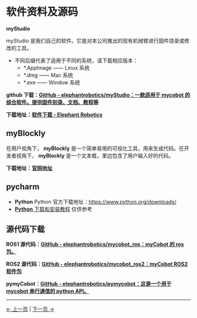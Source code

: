 # 软件资料及源码

**myStudio**

myStudio 是我们自己的软件。它是对本公司推出的现有机械臂进行固件烧录或修改的工具。

- 不同后缀代表了适用于不同的系统，请下载相应版本：
  - \*.AppImage —— Linux 系统
  - \*.dmg —— Mac 系统
  - \*.exe —— Window 系统

**github 下载：[GitHub - elephantrobotics/myStudio：一款适用于 mycobot 的综合软件。提供固件刻录、文档、教程等](https://github.com/elephantrobotics/myStudio)**

**下载地址：[软件下载 - Elephant Robotics](https://www.elephantrobotics.com/download/)**

## **myBlockly**

在用户视角下， **myBlockly** 是一个简单易用的可视化工具，用来生成代码。在开发者视角下， **myBlockly** 是一个文本框，里边包含了用户输入好的代码。

**下载地址：[官网地址](https://www.elephantrobotics.com/download/)**

## pycharm

- **Python** Python 官方下载地址：https://www.python.org/downloads/
- [**Python** 下载和安装教程](https://python.land/installing-python#Install_Python_on_Windows) 仅供参考

## 源代码下载

**ROS1 源代码：[GitHub - elephantrobotics/mycobot_ros：myCobot 的 ros 包。](https://github.com/elephantrobotics/mycobot_ros)**

**ROS2 源代码：[GitHub - elephantrobotics/mycobot_ros2：myCobot ROS2 软件包](https://github.com/elephantrobotics/mycobot_ros2)**

**pymyCobot：[GitHub - elephantrobotics/pymycobot：这是一个用于 mycobot 串行通信的 python API。](https://github.com/elephantrobotics/pymycobot)**

---

[← 上一页](8.2_productBrochure.md) | [下一页 →](8.4_systemInfo.md)
